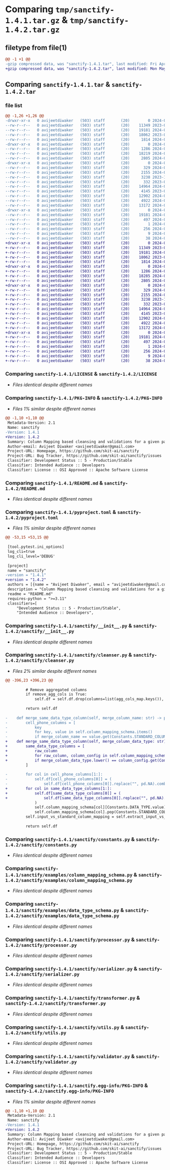 # Comparing `tmp/sanctify-1.4.1.tar.gz` & `tmp/sanctify-1.4.2.tar.gz`

## filetype from file(1)

```diff
@@ -1 +1 @@
-gzip compressed data, was "sanctify-1.4.1.tar", last modified: Fri Apr 26 08:58:00 2024, max compression
+gzip compressed data, was "sanctify-1.4.2.tar", last modified: Mon May  6 12:40:58 2024, max compression
```

## Comparing `sanctify-1.4.1.tar` & `sanctify-1.4.2.tar`

### file list

```diff
@@ -1,26 +1,26 @@
-drwxr-xr-x   0 avijeetdiwaker   (503) staff       (20)        0 2024-04-26 08:58:00.953573 sanctify-1.4.1/
--rw-r--r--   0 avijeetdiwaker   (503) staff       (20)    11349 2023-07-24 05:34:49.000000 sanctify-1.4.1/LICENSE
--rw-r--r--   0 avijeetdiwaker   (503) staff       (20)    19181 2024-04-26 08:58:00.953195 sanctify-1.4.1/PKG-INFO
--rw-r--r--   0 avijeetdiwaker   (503) staff       (20)    18062 2023-09-20 08:58:16.000000 sanctify-1.4.1/README.md
--rw-r--r--   0 avijeetdiwaker   (503) staff       (20)     1814 2024-04-26 08:56:53.000000 sanctify-1.4.1/pyproject.toml
-drwxr-xr-x   0 avijeetdiwaker   (503) staff       (20)        0 2024-04-26 08:58:00.940561 sanctify-1.4.1/sanctify/
--rw-r--r--   0 avijeetdiwaker   (503) staff       (20)     1286 2024-04-26 08:57:18.000000 sanctify-1.4.1/sanctify/__init__.py
--rw-r--r--   0 avijeetdiwaker   (503) staff       (20)    18219 2024-04-26 08:49:28.000000 sanctify-1.4.1/sanctify/cleanser.py
--rw-r--r--   0 avijeetdiwaker   (503) staff       (20)     2805 2024-03-08 13:21:10.000000 sanctify-1.4.1/sanctify/constants.py
-drwxr-xr-x   0 avijeetdiwaker   (503) staff       (20)        0 2024-04-26 08:58:00.950364 sanctify-1.4.1/sanctify/examples/
--rw-r--r--   0 avijeetdiwaker   (503) staff       (20)      329 2024-04-26 08:57:18.000000 sanctify-1.4.1/sanctify/examples/__init__.py
--rw-r--r--   0 avijeetdiwaker   (503) staff       (20)     2155 2024-03-09 16:56:05.000000 sanctify-1.4.1/sanctify/examples/column_mapping_schema.py
--rw-r--r--   0 avijeetdiwaker   (503) staff       (20)     3238 2023-10-16 06:12:09.000000 sanctify-1.4.1/sanctify/examples/data_type_schema.py
--rw-r--r--   0 avijeetdiwaker   (503) staff       (20)      332 2023-08-07 05:30:23.000000 sanctify-1.4.1/sanctify/exception.py
--rw-r--r--   0 avijeetdiwaker   (503) staff       (20)    14964 2024-04-26 08:57:18.000000 sanctify-1.4.1/sanctify/processor.py
--rw-r--r--   0 avijeetdiwaker   (503) staff       (20)     4145 2023-08-07 05:30:23.000000 sanctify-1.4.1/sanctify/serializer.py
--rw-r--r--   0 avijeetdiwaker   (503) staff       (20)    12902 2024-04-26 08:57:18.000000 sanctify-1.4.1/sanctify/transformer.py
--rw-r--r--   0 avijeetdiwaker   (503) staff       (20)     4922 2024-03-12 11:16:48.000000 sanctify-1.4.1/sanctify/utils.py
--rw-r--r--   0 avijeetdiwaker   (503) staff       (20)    13172 2024-04-26 08:57:18.000000 sanctify-1.4.1/sanctify/validator.py
-drwxr-xr-x   0 avijeetdiwaker   (503) staff       (20)        0 2024-04-26 08:58:00.952337 sanctify-1.4.1/sanctify.egg-info/
--rw-r--r--   0 avijeetdiwaker   (503) staff       (20)    19181 2024-04-26 08:58:00.000000 sanctify-1.4.1/sanctify.egg-info/PKG-INFO
--rw-r--r--   0 avijeetdiwaker   (503) staff       (20)      497 2024-04-26 08:58:00.000000 sanctify-1.4.1/sanctify.egg-info/SOURCES.txt
--rw-r--r--   0 avijeetdiwaker   (503) staff       (20)        1 2024-04-26 08:58:00.000000 sanctify-1.4.1/sanctify.egg-info/dependency_links.txt
--rw-r--r--   0 avijeetdiwaker   (503) staff       (20)      256 2024-04-26 08:58:00.000000 sanctify-1.4.1/sanctify.egg-info/requires.txt
--rw-r--r--   0 avijeetdiwaker   (503) staff       (20)        9 2024-04-26 08:58:00.000000 sanctify-1.4.1/sanctify.egg-info/top_level.txt
--rw-r--r--   0 avijeetdiwaker   (503) staff       (20)       38 2024-04-26 08:58:00.953740 sanctify-1.4.1/setup.cfg
+drwxr-xr-x   0 avijeetdiwaker   (503) staff       (20)        0 2024-05-06 12:40:58.042117 sanctify-1.4.2/
+-rw-r--r--   0 avijeetdiwaker   (503) staff       (20)    11349 2023-07-24 05:34:49.000000 sanctify-1.4.2/LICENSE
+-rw-r--r--   0 avijeetdiwaker   (503) staff       (20)    19181 2024-05-06 12:40:58.041804 sanctify-1.4.2/PKG-INFO
+-rw-r--r--   0 avijeetdiwaker   (503) staff       (20)    18062 2023-09-20 08:58:16.000000 sanctify-1.4.2/README.md
+-rw-r--r--   0 avijeetdiwaker   (503) staff       (20)     1814 2024-05-06 12:40:45.000000 sanctify-1.4.2/pyproject.toml
+drwxr-xr-x   0 avijeetdiwaker   (503) staff       (20)        0 2024-05-06 12:40:58.039341 sanctify-1.4.2/sanctify/
+-rw-r--r--   0 avijeetdiwaker   (503) staff       (20)     1286 2024-05-06 12:38:35.000000 sanctify-1.4.2/sanctify/__init__.py
+-rw-r--r--   0 avijeetdiwaker   (503) staff       (20)    18285 2024-05-06 12:40:45.000000 sanctify-1.4.2/sanctify/cleanser.py
+-rw-r--r--   0 avijeetdiwaker   (503) staff       (20)     2805 2024-03-08 13:21:10.000000 sanctify-1.4.2/sanctify/constants.py
+drwxr-xr-x   0 avijeetdiwaker   (503) staff       (20)        0 2024-05-06 12:40:58.041114 sanctify-1.4.2/sanctify/examples/
+-rw-r--r--   0 avijeetdiwaker   (503) staff       (20)      329 2024-05-06 12:38:35.000000 sanctify-1.4.2/sanctify/examples/__init__.py
+-rw-r--r--   0 avijeetdiwaker   (503) staff       (20)     2155 2024-03-09 16:56:05.000000 sanctify-1.4.2/sanctify/examples/column_mapping_schema.py
+-rw-r--r--   0 avijeetdiwaker   (503) staff       (20)     3238 2023-10-16 06:12:09.000000 sanctify-1.4.2/sanctify/examples/data_type_schema.py
+-rw-r--r--   0 avijeetdiwaker   (503) staff       (20)      332 2023-08-07 05:30:23.000000 sanctify-1.4.2/sanctify/exception.py
+-rw-r--r--   0 avijeetdiwaker   (503) staff       (20)    14964 2024-05-06 12:38:35.000000 sanctify-1.4.2/sanctify/processor.py
+-rw-r--r--   0 avijeetdiwaker   (503) staff       (20)     4145 2023-08-07 05:30:23.000000 sanctify-1.4.2/sanctify/serializer.py
+-rw-r--r--   0 avijeetdiwaker   (503) staff       (20)    12902 2024-05-06 12:38:35.000000 sanctify-1.4.2/sanctify/transformer.py
+-rw-r--r--   0 avijeetdiwaker   (503) staff       (20)     4922 2024-03-12 11:16:48.000000 sanctify-1.4.2/sanctify/utils.py
+-rw-r--r--   0 avijeetdiwaker   (503) staff       (20)    13172 2024-05-06 12:38:35.000000 sanctify-1.4.2/sanctify/validator.py
+drwxr-xr-x   0 avijeetdiwaker   (503) staff       (20)        0 2024-05-06 12:40:58.041527 sanctify-1.4.2/sanctify.egg-info/
+-rw-r--r--   0 avijeetdiwaker   (503) staff       (20)    19181 2024-05-06 12:40:58.000000 sanctify-1.4.2/sanctify.egg-info/PKG-INFO
+-rw-r--r--   0 avijeetdiwaker   (503) staff       (20)      497 2024-05-06 12:40:58.000000 sanctify-1.4.2/sanctify.egg-info/SOURCES.txt
+-rw-r--r--   0 avijeetdiwaker   (503) staff       (20)        1 2024-05-06 12:40:58.000000 sanctify-1.4.2/sanctify.egg-info/dependency_links.txt
+-rw-r--r--   0 avijeetdiwaker   (503) staff       (20)      256 2024-05-06 12:40:58.000000 sanctify-1.4.2/sanctify.egg-info/requires.txt
+-rw-r--r--   0 avijeetdiwaker   (503) staff       (20)        9 2024-05-06 12:40:58.000000 sanctify-1.4.2/sanctify.egg-info/top_level.txt
+-rw-r--r--   0 avijeetdiwaker   (503) staff       (20)       38 2024-05-06 12:40:58.042160 sanctify-1.4.2/setup.cfg
```

### Comparing `sanctify-1.4.1/LICENSE` & `sanctify-1.4.2/LICENSE`

 * *Files identical despite different names*

### Comparing `sanctify-1.4.1/PKG-INFO` & `sanctify-1.4.2/PKG-INFO`

 * *Files 1% similar despite different names*

```diff
@@ -1,10 +1,10 @@
 Metadata-Version: 2.1
 Name: sanctify
-Version: 1.4.1
+Version: 1.4.2
 Summary: Column Mapping based cleansing and validations for a given pandas dataframe
 Author-email: Avijeet Diwaker <avijeetdiwaker@gmail.com>
 Project-URL: Homepage, https://github.com/skit-ai/sanctify
 Project-URL: Bug Tracker, https://github.com/skit-ai/sanctify/issues
 Classifier: Development Status :: 5 - Production/Stable
 Classifier: Intended Audience :: Developers
 Classifier: License :: OSI Approved :: Apache Software License
```

### Comparing `sanctify-1.4.1/README.md` & `sanctify-1.4.2/README.md`

 * *Files identical despite different names*

### Comparing `sanctify-1.4.1/pyproject.toml` & `sanctify-1.4.2/pyproject.toml`

 * *Files 1% similar despite different names*

```diff
@@ -53,15 +53,15 @@
 
 [tool.pytest.ini_options]
 log_cli=true
 log_cli_level='DEBUG'
 
 [project]
 name = "sanctify"
-version = "1.4.1"
+version = "1.4.2"
 authors = [{name = "Avijeet Diwaker", email = "avijeetdiwaker@gmail.com"}]
 description = "Column Mapping based cleansing and validations for a given pandas dataframe"
 readme = "README.md"
 requires-python = ">=3.11"
 classifiers=[
     "Development Status :: 5 - Production/Stable",
     "Intended Audience :: Developers",
```

### Comparing `sanctify-1.4.1/sanctify/__init__.py` & `sanctify-1.4.2/sanctify/__init__.py`

 * *Files identical despite different names*

### Comparing `sanctify-1.4.1/sanctify/cleanser.py` & `sanctify-1.4.2/sanctify/cleanser.py`

 * *Files 2% similar despite different names*

```diff
@@ -396,23 +396,23 @@
 
         # Remove aggregated columns
         if remove_agg_cols is True:
             self.df = self.df.drop(columns=list(agg_cols_map.keys()), inplace=False)
 
         return self.df
 
-    def merge_same_data_type_column(self, merge_column_name: str) -> pd.DataFrame:
-        cell_phone_columns = [
-            key
-            for key, value in self.column_mapping_schema.items()
-            if merge_column_name == value.get(Constants.STANDARD_COLUMN.value)
+    def merge_same_data_type_column(self, merge_column_data_type: str) -> pd.DataFrame:
+        same_data_type_columns = [
+            raw_column
+            for raw_column, column_config in self.column_mapping_schema.items()
+            if merge_column_data_type.lower() == column_config.get(Constants.DATA_TYPE.value).lower()
         ]
 
-        for col in cell_phone_columns[1:]:
-            self.df[cell_phone_columns[0]] = (
-                self.df[cell_phone_columns[0]].replace("", pd.NA).combine_first(self.df[col])
+        for col in same_data_type_columns[1:]:
+            self.df[same_data_type_columns[0]] = (
+                self.df[same_data_type_columns[0]].replace("", pd.NA).combine_first(self.df[col])
             )
             self.column_mapping_schema[col][Constants.DATA_TYPE.value] = PrimitiveDataTypes.STRING.value
             self.column_mapping_schema[col].pop(Constants.STANDARD_COLUMN.value, None)
         self.input_vs_standard_column_mapping = self.extract_input_vs_standard_column_mapping()
 
         return self.df
```

### Comparing `sanctify-1.4.1/sanctify/constants.py` & `sanctify-1.4.2/sanctify/constants.py`

 * *Files identical despite different names*

### Comparing `sanctify-1.4.1/sanctify/examples/column_mapping_schema.py` & `sanctify-1.4.2/sanctify/examples/column_mapping_schema.py`

 * *Files identical despite different names*

### Comparing `sanctify-1.4.1/sanctify/examples/data_type_schema.py` & `sanctify-1.4.2/sanctify/examples/data_type_schema.py`

 * *Files identical despite different names*

### Comparing `sanctify-1.4.1/sanctify/processor.py` & `sanctify-1.4.2/sanctify/processor.py`

 * *Files identical despite different names*

### Comparing `sanctify-1.4.1/sanctify/serializer.py` & `sanctify-1.4.2/sanctify/serializer.py`

 * *Files identical despite different names*

### Comparing `sanctify-1.4.1/sanctify/transformer.py` & `sanctify-1.4.2/sanctify/transformer.py`

 * *Files identical despite different names*

### Comparing `sanctify-1.4.1/sanctify/utils.py` & `sanctify-1.4.2/sanctify/utils.py`

 * *Files identical despite different names*

### Comparing `sanctify-1.4.1/sanctify/validator.py` & `sanctify-1.4.2/sanctify/validator.py`

 * *Files identical despite different names*

### Comparing `sanctify-1.4.1/sanctify.egg-info/PKG-INFO` & `sanctify-1.4.2/sanctify.egg-info/PKG-INFO`

 * *Files 1% similar despite different names*

```diff
@@ -1,10 +1,10 @@
 Metadata-Version: 2.1
 Name: sanctify
-Version: 1.4.1
+Version: 1.4.2
 Summary: Column Mapping based cleansing and validations for a given pandas dataframe
 Author-email: Avijeet Diwaker <avijeetdiwaker@gmail.com>
 Project-URL: Homepage, https://github.com/skit-ai/sanctify
 Project-URL: Bug Tracker, https://github.com/skit-ai/sanctify/issues
 Classifier: Development Status :: 5 - Production/Stable
 Classifier: Intended Audience :: Developers
 Classifier: License :: OSI Approved :: Apache Software License
```

